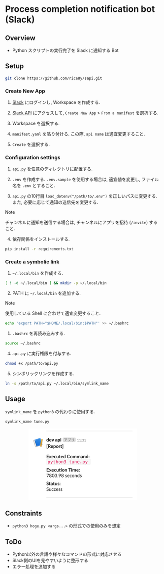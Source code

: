 # Process completion notification bot (Slack)

## Overview

- Python スクリプトの実行完了を Slack に通知する Bot

## Setup

```bash
git clone https://github.com/rice8y/sapi.git
```

### Create New App

1. [Slack](https://slack.com/intl/ja-jp/signin#/signin) にログインし, Workspace を作成する.

2. [Slack API](https://api.slack.com/apps?new_app=1) にアクセスして, `Create New App` > `From a manifest` を選択する.

3. Workspace を選択する.
   
4. `manifest.yaml` を貼り付ける. この際, `api name` は適宜変更すること.

5. `Create` を選択する.

### Configuration settings

1. `api.py` を任意のディレクトリに配置する.

2. `.env` を作成する. `.env.sample` を使用する場合は, 適宜値を変更し, ファイル名を `.env` とすること.

3. `api.py` の10行目 `load_dotenv("/path/to/.env")` を正しいパスに変更する. また, 必要に応じて通知の送信先を変更する.

>[!NOTE]
>チャンネルに通知を送信する場合は, チャンネルにアプリを招待 (`/invite`) すること.

4. 依存関係をインストールする.

```bash
pip install -r requirements.txt
```

### Create a symbolic link

1. `~/.local/bin` を作成する.

```bash
[ ! -d ~/.local/bin ] && mkdir -p ~/.local/bin
```

2. PATH に `~/.local/bin` を追加する.

>[!NOTE]
>使用している Shell に合わせて適宜変更すること.

```bash
echo 'export PATH="$HOME/.local/bin:$PATH"' >> ~/.bashrc
```

1. `.bashrc` を再読み込みする.

```bash
source ~/.bashrc
```

4. `api.py` に実行権限を付与する.

```bash
chmod +x /path/to/api.py
```

5. シンボリックリンクを作成する.

```bash
ln -s /path/to/api.py ~/.local/bin/symlink_name
```

## Usage

`symlink_name` を `python3` の代わりに使用する.

```bash
symlink_name tune.py
```

<div style="text-align: center;">
    <img src="sample.png" style="display: block; margin: auto;" width="70%"/>
</div>

## Constraints

- `python3 hoge.py <args...>` の形式での使用のみを想定

## ToDo

- Python以外の言語や様々なコマンドの形式に対応させる
- Slack側のUIを見やすいように整形する
- エラー処理を追加する
